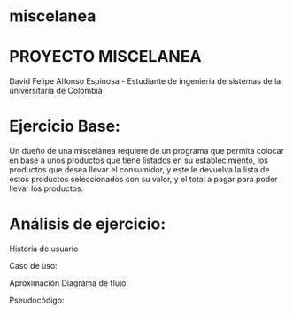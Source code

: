 # miscelanea
# PROYECTO MISCELANEA 
 David Felipe Alfonso Espinosa - Estudiante de ingenieria de sistemas de la universitaria de Colombia

# Ejercicio Base:
Un dueño de una miscelánea requiere de un programa que permita colocar en base a unos productos que tiene listados en su establecimiento, los productos que desea llevar el consumidor, y este le devuelva la lista de estos productos seleccionados con su valor, y el total a pagar para poder llevar los productos. 
# Análisis de ejercicio:
Historia de usuario


Caso de uso:



Aproximación Diagrama de flujo:

Pseudocódigo:
